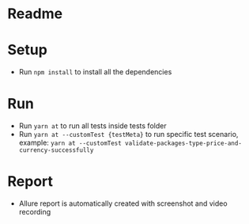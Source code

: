 # Readme

# Setup

- Run `npm install` to install all the dependencies

# Run

- Run `yarn at` to run all tests inside tests folder
- Run `yarn at --customTest {testMeta}` to run specific test scenario, example: `yarn at --customTest validate-packages-type-price-and-currency-successfully`

# Report

- Allure report is automatically created with screenshot and video recording
